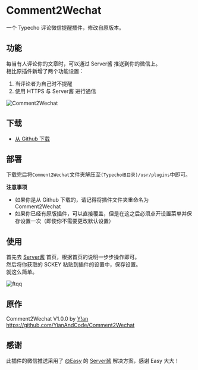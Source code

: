# Comment2Wechat
一个 Typecho 评论微信提醒插件，修改自原版本。

## 功能
每当有人评论你的文章时，可以通过 Server酱 推送到你的微信上。    
相比原插件新增了两个功能设置：
1. 当评论者为自己时不提醒
1. 使用 HTTPS 与 Server酱 进行通信

![Comment2Wechat](https://lolico.moe/usr/uploads/2017/10/1645816248.png)

## 下载
- [从 Github 下载](https://github.com/YKilin/Comment2Wechat/archive/master.zip "从 Github 下载")

## 部署
下载完后将`Comment2Wechat`文件夹解压至`(Typecho根目录)/usr/plugins`中即可。    

**注意事项**
- 如果你是从 Github 下载的，请记得将插件文件夹重命名为 Comment2Wechat
- 如果你已经有原版插件，可以直接覆盖，但是在这之后必须点开设置菜单并保存设置一次（即使你不需要更改默认设置）

## 使用
首先去 [Server酱](https://sc.ftqq.com/ "Server酱") 首页，根据首页的说明一步步操作即可。    
然后将你获取的 SCKEY 粘贴到插件的设置中，保存设置。    
就这么简单。

![ftqq](https://lolico.moe/usr/uploads/2017/10/3737715179.jpg)

## 原作
Comment2Wechat V1.0.0 by [Y!an](https://yian.me "Y!an")
https://github.com/YianAndCode/Comment2Wechat

## 感谢
此插件的微信推送采用了 [@Easy](https://www.weibo.com/easy) 的 [Server酱](https://sc.ftqq.com/) 解决方案，感谢 Easy 大大！
